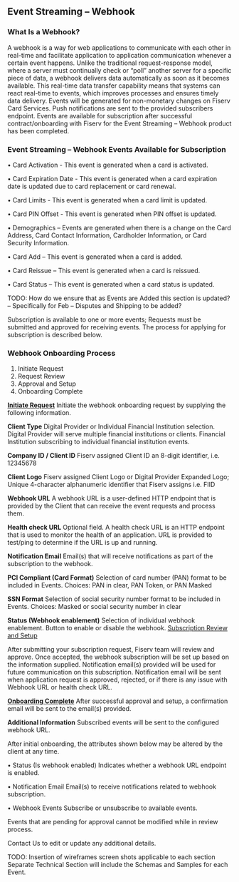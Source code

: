 ## Event Streaming – Webhook

### What Is a Webhook?
A webhook is a way for web applications to communicate with each other in real-time and facilitate application to application communication whenever a certain event happens. Unlike the traditional request-response model, where a server must continually check or “poll” another server for a specific piece of data, a webhook delivers data automatically as soon as it becomes available. This real-time data transfer capability means that systems can react real-time to events, which improves processes and ensures timely data delivery. Events will be generated for non-monetary changes on Fiserv Card Services. Push notifications are sent to the provided subscribers endpoint. Events are available for subscription after successful contract/onboarding with Fiserv for the Event Streaming – Webhook product has been completed. 

### Event Streaming – Webhook Events Available for Subscription
  •	Card Activation - This event is generated when a card is activated.

  •	Card Expiration Date - This event is generated when a card expiration date is updated due to card replacement or card renewal.

  •	Card Limits - This event is generated when a card limit is updated.

  •	Card PIN Offset - This event is generated when PIN offset is updated.

  •	Demographics – Events are generated when there is a change on the Card Address, Card Contact Information, Cardholder Information, or Card Security Information.

  •	Card Add – This event is generated when a card is added.

  •	Card Reissue – This event is generated when a card is reissued.

  •	Card Status – This event is generated when a card status is updated.

TODO: How do we ensure that as Events are Added this section is updated? – Specifically for Feb – Disputes and Shipping to be added?

Subscription is available to one or more events; Requests must be submitted and approved for receiving events. The process for applying for subscription is described below. 

### Webhook Onboarding Process
1. Initiate Request
2. Request Review
3. Approval and Setup
4. Onboarding Complete

<b><ins>Initiate Request</ins></b>
Initiate the webhook onboarding request by supplying the following information.

**Client Type** Digital Provider or Individual Financial Institution selection. Digital Provider will serve multiple financial institutions or clients. Financial Institution subscribing to individual financial institution events.

**Company ID / Client ID** Fiserv assigned Client ID an 8-digit identifier, i.e. 12345678

**Client Logo** Fiserv assigned Client Logo or Digital Provider Expanded Logo; Unique 4-character alphanumeric identifier that Fiserv assigns i.e. FIID

**Webhook URL** A webhook URL is a user-defined HTTP endpoint that is provided by the Client that can receive the event requests and process them.

**Health check URL** Optional field. A health check URL is an HTTP endpoint that is used to monitor the health of an application. URL is provided to test/ping to determine if the URL is up and running.

**Notification Email** Email(s) that will receive notifications as part of the subscription to the webhook.

**PCI Compliant (Card Format)** Selection of card number (PAN) format to be included in Events. Choices: PAN in clear, PAN Token, or PAN Masked

**SSN Format** Selection of social security number format to be included in Events. Choices: Masked or social security number in clear

**Status (Webhook enablement)** Selection of individual webhook enablement.  Button to enable or disable the webhook.
<ins>Subscription Review and Setup</ins>

After submitting your subscription request, Fiserv team will review and approve. Once accepted, the webhook subscription will be set up based on the information supplied. Notification email(s) provided will be used for future communication on this subscription. Notification email will be sent when application request is approved, rejected, or if there is any issue with Webhook URL or health check URL.

<b><ins>Onboarding Complete</ins></b>
After successful approval and setup, a confirmation email will be sent to the email(s) provided. 

**Additional Information**
Subscribed events will be sent to the configured webhook URL.

After initial onboarding, the attributes shown below may be altered by the client at any time.

  •	Status (Is webhook enabled) Indicates whether a webhook URL endpoint is enabled.

  •	Notification Email Email(s) to receive notifications related to webhook subscription.

  •	Webhook Events Subscribe or unsubscribe to available events.

Events that are pending for approval cannot be modified while in review process.

Contact Us to edit or update any additional details.

TODO:
Insertion of wireframes screen shots applicable to each section 
Separate Technical Section will include the Schemas and Samples for each Event.
